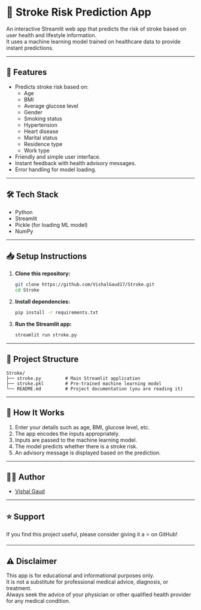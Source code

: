 # 🧠 Stroke Risk Prediction App

An interactive Streamlit web app that predicts the risk of stroke based on user health and lifestyle information.  
It uses a machine learning model trained on healthcare data to provide instant predictions.

---

## 🚀 Features

- Predicts stroke risk based on:
  - Age
  - BMI
  - Average glucose level
  - Gender
  - Smoking status
  - Hypertension
  - Heart disease
  - Marital status
  - Residence type
  - Work type
- Friendly and simple user interface.
- Instant feedback with health advisory messages.
- Error handling for model loading.

---

## 🛠️ Tech Stack

- Python
- Streamlit
- Pickle (for loading ML model)
- NumPy

---

## 📥 Setup Instructions

1. **Clone this repository:**
   ```bash
   git clone https://github.com/VishalGaud17/Stroke.git
   cd Stroke
   ```

2. **Install dependencies:**
   ```bash
   pip install -r requirements.txt
   ```

3. **Run the Streamlit app:**
   ```bash
   streamlit run stroke.py
   ```

---

## 📂 Project Structure

```plaintext
Stroke/
├── stroke.py         # Main Streamlit application
├── stroke.pkl        # Pre-trained machine learning model
└── README.md         # Project documentation (you are reading it)
```

---

## 🤔 How It Works

1. Enter your details such as age, BMI, glucose level, etc.
2. The app encodes the inputs appropriately.
3. Inputs are passed to the machine learning model.
4. The model predicts whether there is a stroke risk.
5. An advisory message is displayed based on the prediction.

---

## 👨‍💻 Author

- [Vishal Gaud](https://github.com/VishalGaud17)

---

## ⭐ Support

If you find this project useful, please consider giving it a ⭐ on GitHub!

---

## ⚠️ Disclaimer

This app is for educational and informational purposes only.  
It is not a substitute for professional medical advice, diagnosis, or treatment.  
Always seek the advice of your physician or other qualified health provider for any medical condition.

